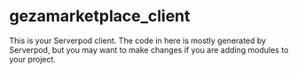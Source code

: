 # gezamarketplace_client

This is your Serverpod client. The code in here is mostly generated by
Serverpod, but you may want to make changes if you are adding modules to your
project.
